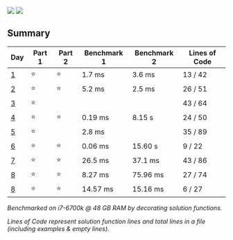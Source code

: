 ![](https://img.shields.io/badge/days%20completed-8-red)
![](https://img.shields.io/badge/stars%20⭐-14-yellow)

## Summary
|       Day         |Part 1|Part 2|Benchmark 1|Benchmark 2|Lines of Code|
|-------------------|------|------|-----------|-----------|-------------|
| [1](./day_01.py)  |⭐   |⭐    |   1.7  ms |   3.6  ms |  13 / 42    |
| [2](./day_02.py)  |⭐   |⭐    |   5.2  ms |   2.5  ms |  26 / 51    |
| [3](./day_03.py)  |⭐   |      |           |           |  43 / 64    |
| [4](./day_04.py)  |⭐   |⭐    |   0.19 ms |    8.15 s |  24 / 50    |
| [5](./day_05.py)  |⭐   |      |    2.8 ms |           |  35 / 89    |
| [6](./day_06.py)  |⭐   |⭐    |   0.06 ms |   15.60 s |  9 / 22     |
| [7](./day_07.py)  |⭐   |⭐    |   26.5 ms |   37.1 ms |  43 / 86    |
| [8](./day_08.py)  |⭐   |⭐    |   8.27 ms |  75.96 ms |  27 / 74    |
| [8](./day_09.py)  |⭐   |⭐    |  14.57 ms |  15.16 ms |  6 / 27     |


*Benchmarked on i7-6700k @ 48 GB RAM by decorating solution functions.*

*Lines of Code represent solution function lines and total lines in a file (including examples & empty lines).*
